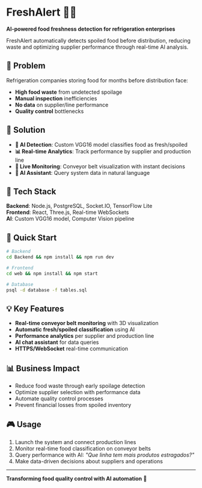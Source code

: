 # FreshAlert 🥩✨

**AI-powered food freshness detection for refrigeration enterprises**

FreshAlert automatically detects spoiled food before distribution, reducing waste and optimizing supplier performance through real-time AI analysis.

## 🎯 Problem

Refrigeration companies storing food for months before distribution face:

- **High food waste** from undetected spoilage
- **Manual inspection** inefficiencies
- **No data** on supplier/line performance
- **Quality control** bottlenecks

## 🚀 Solution

- **🤖 AI Detection**: Custom VGG16 model classifies food as fresh/spoiled
- **📊 Real-time Analytics**: Track performance by supplier and production line
- **🔄 Live Monitoring**: Conveyor belt visualization with instant decisions
- **💬 AI Assistant**: Query system data in natural language

## 🔧 Tech Stack

**Backend**: Node.js, PostgreSQL, Socket.IO, TensorFlow Lite  
**Frontend**: React, Three.js, Real-time WebSockets  
**AI**: Custom VGG16 model, Computer Vision pipeline

## 🚀 Quick Start

```bash
# Backend
cd Backend && npm install && npm run dev

# Frontend
cd web && npm install && npm start

# Database
psql -d database -f tables.sql
```

## 💡 Key Features

- **Real-time conveyor belt monitoring** with 3D visualization
- **Automatic fresh/spoiled classification** using AI
- **Performance analytics** per supplier and production line
- **AI chat assistant** for data queries
- **HTTPS/WebSocket** real-time communication

## 📊 Business Impact

- Reduce food waste through early spoilage detection
- Optimize supplier selection with performance data
- Automate quality control processes
- Prevent financial losses from spoiled inventory

## 🎮 Usage

1. Launch the system and connect production lines
2. Monitor real-time food classification on conveyor belts
3. Query performance with AI: _"Que linha tem mais produtos estragados?"_
4. Make data-driven decisions about suppliers and operations

---

**Transforming food quality control with AI automation** 🤖
